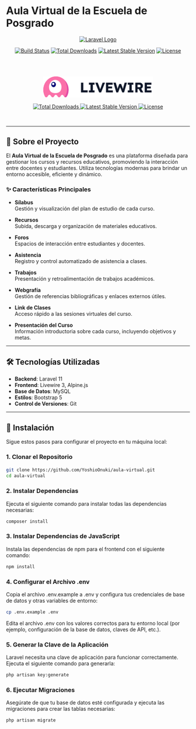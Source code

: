 # Aula Virtual de la Escuela de Posgrado

<p align="center">
  <a href="https://laravel.com" target="_blank">
    <img src="https://raw.githubusercontent.com/laravel/art/master/logo-lockup/5%20SVG/2%20CMYK/1%20Full%20Color/laravel-logolockup-cmyk-red.svg" width="400" alt="Laravel Logo">
  </a>
</p>

<p align="center">
  <a href="https://github.com/laravel/framework/actions"><img src="https://github.com/laravel/framework/workflows/tests/badge.svg" alt="Build Status"></a>
  <a href="https://packagist.org/packages/laravel/framework"><img src="https://img.shields.io/packagist/dt/laravel/framework" alt="Total Downloads"></a>
  <a href="https://packagist.org/packages/laravel/framework"><img src="https://img.shields.io/packagist/v/laravel/framework" alt="Latest Stable Version"></a>
  <a href="https://packagist.org/packages/laravel/framework"><img src="https://img.shields.io/packagist/l/laravel/framework" alt="License"></a>
</p>


<br/>
<br/>

<p align="center">
    <a href="https://livewire.laravel.com" target="_blank">
      <img width="300" src="public/media/logo.svg" alt="Livewire Logo">
    </a>
</p>

<p align="center">
    <a href="https://packagist.org/packages/livewire/livewire">
        <img src="https://poser.pugx.org/livewire/livewire/d/total.svg" alt="Total Downloads">
    </a>
    <a href="https://packagist.org/packages/livewire/livewire">
        <img src="https://poser.pugx.org/livewire/livewire/v/stable.svg" alt="Latest Stable Version">
    </a>
    <a href="https://packagist.org/packages/livewire/livewire">
        <img src="https://poser.pugx.org/livewire/livewire/license.svg" alt="License">
    </a>
</p>

<br/>

---


## 🏫 Sobre el Proyecto

El **Aula Virtual de la Escuela de Posgrado** es una plataforma diseñada para gestionar los cursos y recursos educativos, promoviendo la interacción entre docentes y estudiantes. Utiliza tecnologías modernas para brindar un entorno accesible, eficiente y dinámico.

### ✨ Características Principales

- **Sílabus**  
  Gestión y visualización del plan de estudio de cada curso.

- **Recursos**  
  Subida, descarga y organización de materiales educativos.

- **Foros**  
  Espacios de interacción entre estudiantes y docentes.

- **Asistencia**  
  Registro y control automatizado de asistencia a clases.

- **Trabajos**  
  Presentación y retroalimentación de trabajos académicos.

- **Webgrafía**  
  Gestión de referencias bibliográficas y enlaces externos útiles.

- **Link de Clases**  
  Acceso rápido a las sesiones virtuales del curso.

- **Presentación del Curso**  
  Información introductoria sobre cada curso, incluyendo objetivos y metas.

---

## 🛠️ Tecnologías Utilizadas

- **Backend**: Laravel 11  
- **Frontend**: Livewire 3, Alpine.js  
- **Base de Datos**: MySQL  
- **Estilos**: Bootstrap 5  
- **Control de Versiones**: Git

---

## 🚀 Instalación

Sigue estos pasos para configurar el proyecto en tu máquina local:

### 1. Clonar el Repositorio

```bash
git clone https://github.com/YoshioOnuki/aula-virtual.git
cd aula-virtual
```

### 2. Instalar Dependencias

Ejecuta el siguiente comando para instalar todas las dependencias necesarias:

```bash
composer install
```

### 3. Instalar Dependencias de JavaScript

Instala las dependencias de npm para el frontend con el siguiente comando:

```bash
npm install
```

### 4. Configurar el Archivo .env

Copia el archivo .env.example a .env y configura tus credenciales de base de datos y otras variables de entorno:

```bash
cp .env.example .env
```

Edita el archivo .env con los valores correctos para tu entorno local (por ejemplo, configuración de la base de datos, claves de API, etc.).

### 5. Generar la Clave de la Aplicación

Laravel necesita una clave de aplicación para funcionar correctamente. Ejecuta el siguiente comando para generarla:

```bash
php artisan key:generate
```

### 6. Ejecutar Migraciones

Asegúrate de que tu base de datos esté configurada y ejecuta las migraciones para crear las tablas necesarias:

```bash
php artisan migrate
```
